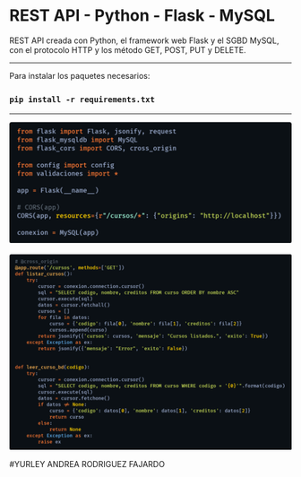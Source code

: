 # REST API - Python - Flask - MySQL

REST API creada con Python, el framework web Flask y el SGBD MySQL, con el protocolo HTTP y los método GET, POST, PUT y DELETE.

<hr/>

Para instalar los paquetes necesarios:

### `pip install -r requirements.txt`

<hr/>

![](./preview1.png)
<br/><br/>
![](./preview2.png)

#YURLEY ANDREA RODRIGUEZ FAJARDO 


